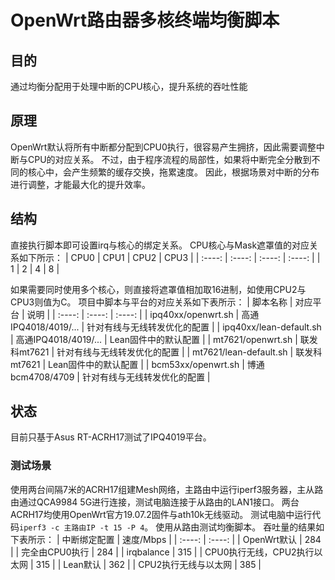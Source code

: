 # OpenWrt路由器多核终端均衡脚本
## 目的
通过均衡分配用于处理中断的CPU核心，提升系统的吞吐性能
## 原理
OpenWrt默认将所有中断都分配到CPU0执行，很容易产生拥挤，因此需要调整中断与CPU的对应关系。
不过，由于程序流程的局部性，如果将中断完全分散到不同的核心中，会产生频繁的缓存交换，拖累速度。
因此，根据场景对中断的分布进行调整，才能最大化的提升效率。
## 结构
直接执行脚本即可设置irq与核心的绑定关系。
CPU核心与Mask遮罩值的对应关系如下所示：
| CPU0 | CPU1 | CPU2 | CPU3 |
| :----: | :----: | :----: | :----: |
| 1 | 2 | 4 | 8 |

如果需要同时使用多个核心，则直接将遮罩值相加取16进制，如使用CPU2与CPU3则值为C。
项目中脚本与平台的对应关系如下表所示：
| 脚本名称 | 对应平台 | 说明 |
| :----: | :----: | :----: |
| ipq40xx/openwrt.sh | 高通IPQ4018/4019/... | 针对有线与无线转发优化的配置 |
| ipq40xx/lean-default.sh | 高通IPQ4018/4019/... | Lean固件中的默认配置 |
| mt7621/openwrt.sh | 联发科mt7621 | 针对有线与无线转发优化的配置 |
| mt7621/lean-default.sh | 联发科mt7621 | Lean固件中的默认配置 |
| bcm53xx/openwrt.sh | 博通bcm4708/4709 | 针对有线与无线转发优化的配置 |
## 状态
目前只基于Asus RT-ACRH17测试了IPQ4019平台。
### 测试场景
使用两台间隔7米的ACRH17组建Mesh网络，主路由中运行iperf3服务器，主从路由通过QCA9984 5G进行连接，测试电脑连接于从路由的LAN1接口。
两台ACRH17均使用OpenWrt官方19.07.2固件与ath10k无线驱动。
测试电脑中运行代码`iperf3 -c 主路由IP -t 15 -P 4`。
使用从路由测试均衡脚本。
吞吐量的结果如下表所示：
| 中断绑定配置 | 速度/Mbps |
| :----: | :----: |
| OpenWrt默认 | 284 |
| 完全由CPU0执行 | 284 |
| irqbalance | 315 |
| CPU0执行无线，CPU2执行以太网 | 315 |
| Lean默认 | 362 |
| CPU2执行无线与以太网 | 385 |
